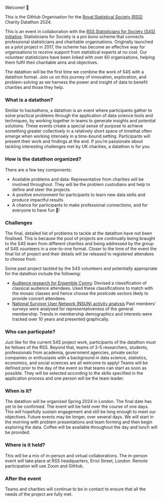 Welcome! 👋

This is the GitHub Organisation for the [Royal Statistical Society (RSS)](https://rss.org.uk/) Charity Datathon 2024.

This is an event in collaboration with the
[RSS Statisticians for Society (S4S) initiative](https://rss.org.uk/membership/volunteering-and-promoting/statisticians-for-society-initiative/).
Statisticians for Society is a _pro bono_ scheme that connects professional statisticians and charitable organisations. Originally launched as a pilot project in 2017, the scheme has become an effective way for organisations to receive support from statistical experts at no cost. Our volunteer statisticians have been linked with over 60 organisations, helping them fulfil their charitable aims and objectives.

The datathon will be the first time we combine the work of S4S with a datathon format.
Join us on this journey of innovation, exploration, and problem-solving as we harness the power and insight of data to benefit charities and those they help.

### What is a datathon?
Similar to hackathons, a datathon is an event where participants gather to solve practical problems through the application of data science tools and techniques, by working together in teams to generate insights and potential solutions.
These events create a special sense of purpose to achieve something greater collectively in a relatively short space of timethat often emerge when working intensely in a time-bound setting.
Participants will present their work and findings at the end.
If you’re passionate about tackling interesting challenges met by UK charities, a datathon is for you.

### How is the datathon organized?
There are a few key components:

* Available problems and data: Representative from charities will be involved throughout. They will be the problem custodians and help to define and steer the projects.
* A positive environment for participants to learn new data skills and produce impactful results
* A chance for participants to make professional connections, and for everyone to have fun :tada:!

### Challenges
The final, detailed list of problems to tackle at the datathon have not been finalised. This is because the pool of projects are continually being braught to the S4S team from different charities and being addressed by the group of S4S vounteers in a one-to-one format. Closer to the time of the event the final list of project and their details will be released to registered attendees to choose from.

Some past project tackled by the S4S volunteers and potentially appropriate for the datathon include the following:

* [Audience research for Ensemble Cymru](https://rss.org.uk/membership/volunteering-and-promoting/statisticians-for-society-initiative/case-studies/ensemble-cymru/): Devised a classification of classical audience attendees. Used these classifications to match with the mosaic classes and hence choose the postcode sectors likely to provide concert attendees.
* [National Survivor User Network (NSUN) activity analysis](https://rss.org.uk/membership/volunteering-and-promoting/statisticians-for-society-initiative/case-studies/national-survivor-user-network/) Past members’ surveys were analysed for representativeness of the general membership. Trends in membership demographics and interests were tracked over 10 years and presented graphically.

### Who can particpate?
Just like for the current S4S project work, participants of the datathon must be fellows of the RSS.
Beyond that, teams of 3-5 researchers, students, professionals from academia, government agencies, private sector companies or enthusiasts with a background in data science, statistics, economics, and social sciences are all welcome to apply!
Teams will be defined prior to the day of the event so that teams can start as soon as possible. They will be selected according to the skills specified in the application process and one person will be the team leader.

### When is it?
The datathon will be organized Spring 2024 in London. The final date has yet to be confirmed.
The event will be held over the course of one days. This will hopefully sustain engagement and still be long enough to meet our objectives. Future events may be longer, over several days.
We will start in the morning with problem presentations and team forming and then begin exploring the data.
Coffee will be available throughout the day and lunch will be provided.

### Where is it held?
This will be a mix of in-person and virtual collaborations.
The in-person event will take place at RSS headquarters, Errol Street, London.
Remote participation will use Zoom and GitHub.

### After the event
Teams and charities will continue to be in contact to ensure that all the needs of the project are fully met. 
